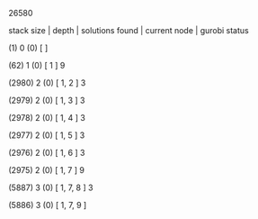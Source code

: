 26580 


stack size | depth | solutions found | current node | gurobi status 


(1) 0 (0) [  ]  


(62) 1 (0) [ 1 ] 9 


(2980) 2 (0) [ 1, 2 ] 3 


(2979) 2 (0) [ 1, 3 ] 3 


(2978) 2 (0) [ 1, 4 ] 3 


(2977) 2 (0) [ 1, 5 ] 3 


(2976) 2 (0) [ 1, 6 ] 3 


(2975) 2 (0) [ 1, 7 ] 9 


(5887) 3 (0) [ 1, 7, 8 ] 3 


(5886) 3 (0) [ 1, 7, 9 ]  

